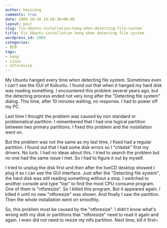 ```yaml
---
author: hesicong
comments: true
date: 2009-10-30 14:58:36+00:00
layout: post
slug: fix-ubuntu-installation-hang-when-detecting-file-system
title: Fix Ubuntu installation hang when detecting file system
wordpress_id: 2069
categories:
- 软件
tags:
- hang
- Linux
- ntfsresize
---
```


My Ubuntu hanged every time when detecting file system. Sometimes even I can't see the GUI of Kubuntu. I found out that when it hanged my hard disk was reading something. I encountered this problem several years ago, but the detecting process ended not very long after the "Detecting file system" dialog. This time, after 10 minutes waiting, no response. I had to power off my PC.

Last time I thought the problem was caused by non standard or problematical partition. I remembered that I had one logical partition between two primary partitions. I fixed this problem and the installation went on.

But the problem was not the same as my last time, I fixed had a regular partition. I found out that I had some disk errors so I "chkdsk" first my drivers. No luck. I had no ideas about this. I tried to search the problem but no one had the same issue I met. So I had to figure it out by myself.

I tried to unplug the disk first and then after the liveCD desktop showed I plug it so I can see the GUI interface. Just after the "Detecting file system", the hard disk was still reading something without a stop. I switched to another console and type "top" to find the most CPU consume program. One of them is "ntfsresize". So I killed this program. But it appeared again. I killed it until no new "ntfsresize" was shown. And finally I saw the partition. Then the whole installation went on smoothly.

So, this problem must be caused by the "ntfsresize". I didn't know what's wrong with my disk or partitions that "ntfsresize" need to read it again and again. I even did not need to resize my ntfs partition. Next time, kill it first~
